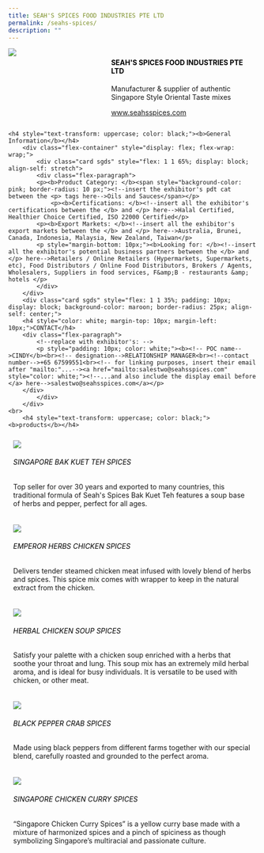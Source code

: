 ```yaml
---
title: SEAH'S SPICES FOOD INDUSTRIES PTE LTD
permalink: /seahs-spices/
description: ""
---
```

<div class="flex-paragraph">
		<!--hi there! this is a comment and will provide you with instructional guides-->
		<!--insert booth number here!-->
		<p style="text-transform: uppercase"></p></div>
			<div class="flex-container" style="display: flex; flex-wrap: wrap;">
				<!--insert DOWNLOAD link of company logo between the " marks!-->
			<div class="card sgds" style="flex: 1 1 40%; display: block;"><img src="https://drive.google.com/u/0/uc?id=1TB0vaTIchfibF_9c_qUORh3a0hHwu9C8&amp;export=download"></div>
	<div class="card-sgds" style="flex: 1 1 58%; display: block; margin-left: 3px">
		<h4 style="text-transform: uppercase; color: black;"><!--insert the exhibitor's name between the <b> tags here--><b>SEAH'S SPICES FOOD INDUSTRIES PTE LTD</b></h4><!--insert the exhibitor's description between the <p> tags here-->
		<p>Manufacturer &amp; supplier of authentic Singapore Style Oriental Taste mixes</p>
		<!--insert the exhibitor's website link, making sure there is "https:// www." present please. make sure the entire https link goes in between the " marks-->
		<p><a href="https://www.seahsspices.com" target="_blank"><!--insert the www website link here (no need for https)-->www.seahsspices.com</a></p>
	</div>
</div>



	<h4 style="text-transform: uppercase; color: black;"><b>General Information</b></h4>
		<div class="flex-container" style="display: flex; flex-wrap: wrap;">
			<div class="card sgds" style="flex: 1 1 65%; display: block; align-self: stretch">
			<div class="flex-paragraph">
			<p><b>Product Category: </b><span style="background-color: pink; border-radius: 10 px;"><!--insert the exhibitor's pdt cat between the <p> tags here-->Oils and Sauces</span></p> 
				<p><b>Certifications: </b><!--insert all the exhibitor's certifications between the </b> and </p> here-->Halal Certified, Healthier Choice Certified, ISO 22000 Certified</p>
			<p><b>Export Markets: </b><!--insert all the exhibitor's export markets between the </b> and </p> here-->Australia, Brunei, Canada, Indonesia, Malaysia, New Zealand, Taiwan</p>
			<p style="margin-bottom: 10px;"><b>Looking for: </b><!--insert all the exhibitor's potential business partners between the </b> and </p> here-->Retailers / Online Retailers (Hypermarkets, Supermarkets, etc), Food Distributors / Online Food Distributors, Brokers / Agents, Wholesalers, Suppliers in food services, F&amp;B - restaurants &amp; hotels </p>
			</div>
		</div>
		<div class="card sgds" style="flex: 1 1 35%; padding: 10px; display: block; background-color: maroon; border-radius: 25px; align-self: center;">
		<h4 style="color: white; margin-top: 10px; margin-left: 10px;">CONTACT</h4>
		<div class="flex-paragraph">
			<!--replace with exhibitor's: -->
			<p style="padding: 10px; color: white;"><b><!-- POC name-->CINDY</b><br><!-- designation-->RELATIONSHIP MANAGER<br><!--contact number-->+65 67599551<br><!-- for linking purposes, insert their email after "mailto:"...--><a href="mailto:salestwo@seahsspices.com" style="color: white;"><!--...and also include the display email before </a> here-->salestwo@seahsspices.com</a></p>
		</div>
			</div>
		</div>
	<br>
		<h4 style="text-transform: uppercase; color: black;"><b>products</b></h4>
<div style="display: flex; flex-wrap: wrap;">
  <div class="card sgds" style="flex: 1 1 47%; margin: 10px; display: block;"><!--insert the exhibitor's DOWNLOAD image for product between the " marks here-->
	<div class="flex-image" style="display: block;"><img src="https://drive.google.com/u/0/uc?id=1ANW_74RSxHNRCmneocGTjvebd66-GTLQ&amp;export=download"></div>
	<div class="flex-paragraph">
		<h6 style="text-transform: uppercase; color: black;"><!--insert product name before </h6> and product description after <p>-->SINGAPORE BAK KUET TEH SPICES</h6>
		<p>Top seller for over 30 years and exported to many countries, this traditional formula of Seah's Spices Bak Kuet Teh features a soup base of herbs and pepper, perfect for all ages.</p></div>
	</div>
		<div class="card sgds" style="flex: 1 1 47%; margin: 10px; display: block;">
		<div class="flex-image" style="display: block;"><img src="https://drive.google.com/u/0/uc?id=1klI_0u8nkjyhaw-Yo-OBLHYAgOOc3pvZ&amp;export=download"></div>
	<div class="flex-paragraph">
		<h6 style="text-transform: uppercase; color: black;">EMPEROR HERBS CHICKEN SPICES</h6>
		<p>Delivers tender steamed chicken meat infused with lovely blend of herbs and spices. This spice mix comes with wrapper to keep in the natural extract from the chicken.</p></div>
	</div>
		<div class="card sgds" style="flex: 1 1 47%; margin: 10px; display: block;">
		<div class="flex-image" style="display: block;"><img src="https://drive.google.com/u/0/uc?id=18KnaG3N-gXB4Qao0Wy9sdAXnCh5Y5EhY&amp;export=download"></div>
	<div class="flex-paragraph">
		<h6 style="text-transform: uppercase; color: black;">HERBAL CHICKEN SOUP SPICES</h6>
		<p>Satisfy your palette with a chicken soup enriched with a herbs that soothe your throat and lung. This soup mix has an extremely mild herbal aroma, and is ideal for busy individuals. It is versatile to be used with chicken, or other meat.</p></div>
		</div>
		<div class="card sgds" style="flex: 1 1 47%; margin: 10px; display: block;">
		<div class="flex-image" style="display: block;"><img src="https://drive.google.com/u/0/uc?id=16A6C8b3-bUqQzSvZ5R-PRLxQMH89my9H&amp;export=download"></div>
	<div class="flex-paragraph">
		<h6 style="text-transform: uppercase; color: black;">BLACK PEPPER CRAB SPICES</h6>
		<p>Made using black peppers from different farms together with our special blend, carefully roasted and grounded to the perfect aroma.</p></div>
	</div>
		<div class="card sgds" style="flex: 1 1 47%; margin: 10px; display: block;">
		<div class="flex-image" style="display: block;"><img src="https://drive.google.com/u/0/uc?id=16xXNe2eFQgieWu8mZ-ByDN_mnlnpHxM2&amp;export=download"></div>
	<div class="flex-paragraph">
		<h6 style="text-transform: uppercase; color: black;">SINGAPORE CHICKEN CURRY SPICES</h6>
		<p>“Singapore Chicken Curry Spices” is a yellow curry base made with a mixture of harmonized spices and a pinch of spiciness as though symbolizing Singapore’s multiracial and passionate culture.</p></div>
	</div>
	<!--don't delete these 2 tags. double check how the layout looks on the right too and lemme know if there are any problems! thank u so much for ur hardwork!-->
	</div>